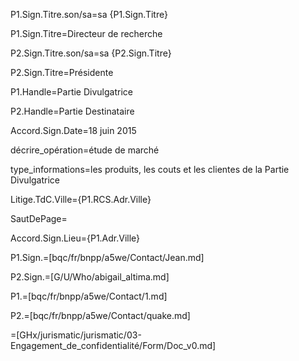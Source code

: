 P1.Sign.Titre.son/sa=sa {P1.Sign.Titre}

P1.Sign.Titre=Directeur de recherche

P2.Sign.Titre.son/sa=sa {P2.Sign.Titre}

P2.Sign.Titre=Présidente

P1.Handle=Partie Divulgatrice

P2.Handle=Partie Destinataire

Accord.Sign.Date=18 juin 2015

décrire_opération=étude de marché

type_informations=les produits, les couts et les clientes de la Partie Divulgatrice

Litige.TdC.Ville={P1.RCS.Adr.Ville}

SautDePage=</i>

Accord.Sign.Lieu={P1.Adr.Ville}

P1.Sign.=[bqc/fr/bnpp/a5we/Contact/Jean.md]

P2.Sign.=[G/U/Who/abigail_altima.md]

P1.=[bqc/fr/bnpp/a5we/Contact/1.md]

P2.=[bqc/fr/bnpp/a5we/Contact/quake.md]

=[GHx/jurismatic/jurismatic/03-Engagement_de_confidentialité/Form/Doc_v0.md]
